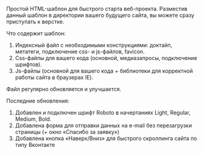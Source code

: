 Простой HTML-шаблон для быстрого старта веб-проекта. Разместив данный шаблон в директории вашего будущего сайта, вы можете сразу приступать к верстке.

Что содержит шаблон:
1. Индексный файл с необходимыми конструкциями: доктайп, метатеги, подключение css- и js-файлов, favicon.
2. Css-файлы для вашего кода (основной, медиазапросы, подключение шрифтов).
3. Js-файлы (основной для вашего кода + библиотеки для корректной работы сайта в браузерах IE).

Файл регулярно обновляется и улучшается. 

Последние обновления:
1. Добавлен и подключен шрифт Roboto в начертаниях Light, Regular, Medium, Bold.
2. Добавлена форма для отправки данных на e-mail без перезагрузки страницы (+ окно «Спасибо за заявку»)
3. Добавлена кнопка «Наверх/Вниз» для быстрого скроллинга сайта по типу Вконтакте
